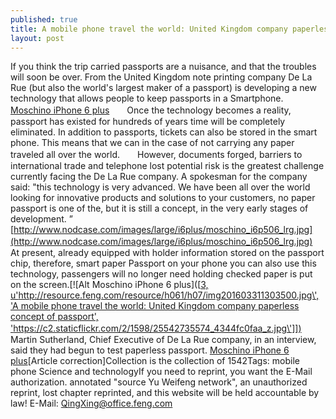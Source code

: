 ```yaml
---
published: true
title: A mobile phone travel the world: United Kingdom company paperless concept of passport
layout: post
---
```

If you think the trip carried passports are a nuisance, and that the troubles will soon be over. From the United Kingdom note printing company De La Rue (but also the world\'s largest maker of a passport) is developing a new technology that allows people to keep passports in a Smartphone. [Moschino iPhone 6 plus](http://www.nodcase.com/moschino-french-fries-silicone-case-for-iphone-6-plus-p-4319.html)　　Once the technology becomes a reality, passport has existed for hundreds of years time will be completely eliminated. In addition to passports, tickets can also be stored in the smart phone. This means that we can in the case of not carrying any paper traveled all over the world.　　However, documents forged, barriers to international trade and telephone lost potential risk is the greatest challenge currently facing the De La Rue company. A spokesman for the company said: \"this technology is very advanced. We have been all over the world looking for innovative products and solutions to your customers, no paper passport is one of the, but it is still a concept, in the very early stages of development. ” [http://www.nodcase.com/images/large/i6plus/moschino_i6p506_lrg.jpg](http://www.nodcase.com/images/large/i6plus/moschino_i6p506_lrg.jpg) 　　At present, already equipped with holder information stored on the passport chip, therefore, smart paper Passport on your phone you can also use this technology, passengers will no longer need holding checked paper is put on the screen.[![Alt Moschino iPhone 6 plus]([[3, u\'http://resource.feng.com/resource/h061/h07/img201603311303500.jpg\', \'A mobile phone travel the world: United Kingdom company paperless concept of passport\', \'https://c2.staticflickr.com/2/1598/25542735574_4344fc0faa_z.jpg\']])](http://www.nodcase.com/moschino-french-fries-silicone-case-for-iphone-6-plus-p-4319.html)　　Martin Sutherland, Chief Executive of De La Rue company, in an interview, said they had begun to test paperless passport. [Moschino iPhone 6 plus](http://www.videdressing.us/midi-skirts/moschino/p-4629775.html)[Article correction]Collection is the collection of 1542Tags: mobile phone Science and technologyIf you need to reprint, you want the E-Mail authorization. annotated \"source Yu Weifeng network\", an unauthorized reprint, lost chapter reprinted, and this website will be held accountable by law! E-Mail: QingXing@office.feng.com